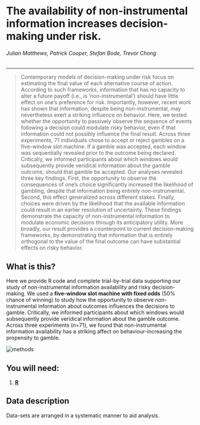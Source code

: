 # The availability of non-instrumental information increases decision-making under risk.

###### Julian Matthews, Patrick Cooper, Stefan Bode, Trevor Chong

***

> Contemporary models of decision-making under risk focus on estimating the final value of each alternative course of action. According to such frameworks, information that has no capacity to alter a future payoff (i.e., is ‘non-instrumental’) should have little effect on one’s preference for risk. Importantly, however, recent work has shown that information, despite being non-instrumental, may nevertheless exert a striking influence on behavior. Here, we tested whether the opportunity to passively observe the sequence of events following a decision could modulate risky behavior, even if that information could not possibly influence the final result. Across three experiments, 71 individuals chose to accept or reject gambles on a five-window slot machine. If a gamble was accepted, each window was sequentially revealed prior to the outcome being declared. Critically, we informed participants about which windows would subsequently provide veridical information about the gamble outcome, should that gamble be accepted. Our analyses revealed three key findings. First, the opportunity to observe the consequences of one’s choice significantly increased the likelihood of gambling, despite that information being entirely non-instrumental. Second, this effect generalized across different stakes. Finally, choices were driven by the likelihood that the available information could result in an earlier resolution of uncertainty. These findings demonstrate the capacity of non-instrumental information to modulate economic decisions through its anticipatory utility. More broadly, our result provides a counterpoint to current decision-making frameworks, by demonstrating that information that is entirely orthogonal to the value of the final outcome can have substantial effects on risky behavior.

## What is this?
Here we provide R code and complete trial-by-trial data supporting our study of non-instrumental information availability and risky decision-making. We used a **five-window slot machine with fixed odds** (50% chance of winning) to study how the opportunity to observe non-instrumental information about outcomes influences the decisions to gamble. Critically, we informed participants about which windows would subsequently provide veridical information about the gamble outcome. Across three experiments (n=71), we found that non-instrumental information availability has a striking affect on behaviour-increasing the propensity to gamble.

![methods]

## You will need: 
1. [**R**](https://www.r-project.org/)

## Data description
Data-sets are arranged in a systematic manner to aid analysis.


[methods]: ../master/methods-figure.png
